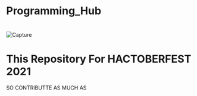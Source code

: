 #                                                         Programming_Hub
#
![Capture](https://user-images.githubusercontent.com/68477862/135731019-5a0a3d99-1a6f-4cc6-ad08-ca57efce80d5.PNG)
 
 # This Repository For HACTOBERFEST 2021
 SO CONTRIBUTTE AS MUCH AS
